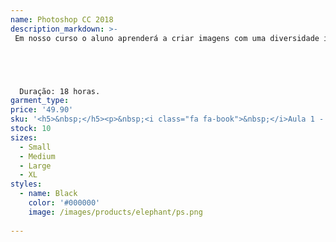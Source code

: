 ```yaml
---
name: Photoshop CC 2018
description_markdown: >-
 Em nosso curso o aluno aprenderá a criar imagens com uma diversidade imensa de recursos e aprenderá a tratar e fazer retoques em fotografias e imagens defeituosas, criar cartão de visita, logotipo, além de fazer montagens e efeitos surreais com suas fotos e imagens.





  Duração: 18 horas.
garment_type:
price: '49.90'
sku: '<h5>&nbsp;</h5><p>&nbsp;<i class="fa fa-book">&nbsp;</i>Aula 1 - Introdução ao Photoshop CC 2018</p><p>&nbsp;<i class="fa fa-book">&nbsp;</i>Aula 2 - Resolução de Imagem</p><p>&nbsp;<i class="fa fa-book">&nbsp;</i>Aula 3 - Ferramenta Varinha Mágica</p> <p>&nbsp;<i class="fa fa-book">&nbsp;</i>Aula 4 - Camadas</p><p>&nbsp;<i class="fa fa-book">&nbsp;</i>Aula 5 - Ferramentas de Seleção</p><p>&nbsp;<i class="fa fa-book">&nbsp;</i>Aula 6 - Ferramenta Caneta</p><p>&nbsp;<i class="fa fa-book">&nbsp;</i>Aula 7 - Ferramenta Texto Horizontal</p> <p>&nbsp;<i class="fa fa-book">&nbsp;</i>Aula 8 - Ferramentas Conta Gotas</p> <p>&nbsp;<i class="fa fa-book">&nbsp;</i>Aula 9 - Exportação de Camadas</p> <p>&nbsp;<i class="fa fa-book">&nbsp;</i>Aula 10 - Filtros</p> <p>&nbsp;<i class="fa fa-book">&nbsp;</i>Aula 11 - Filtro de Pele</p> <p>&nbsp;<i class="fa fa-book">&nbsp;</i>Aula 12 - Efeito Desintegração</p> <p>&nbsp;<i class="fa fa-book">&nbsp;</i>Aula 13 - Modo de Mesclagem - Multiplicação</p> <p>&nbsp;<i class="fa fa-book">&nbsp;</i>Aula 14 - Manipulação de Cores</p> <p>&nbsp;<i class="fa fa-book">&nbsp;</i>Aula 15 - Ferramenta Carimbo</p> <p>&nbsp;<i class="fa fa-book">&nbsp;</i>Aula 16 - Criando uma Animação no Photoshop</p> <p>&nbsp;<i class="fa fa-book">&nbsp;</i>Aula 17 - Colorindo Fotos no Photoshop - Parte 1</p> <p>&nbsp;<i class="fa fa-book">&nbsp;</i>Aula 18 - Colorindo Fotos no Photoshop - Parte 2</p> <p>&nbsp;<i class="fa fa-book">&nbsp;</i>Aula 19 - Criando um Cartão de Visitas - Parte 1</p> <p>&nbsp;<i class="fa fa-book">&nbsp;</i>Aula 20 - Criando um Cartão de Visitas - Parte 2</p> <p>&nbsp;<i class="fa fa-book">&nbsp;</i>Aula 21 - Efeito Glitch</p> <p>&nbsp;<i class="fa fa-book">&nbsp;</i>Aula 22 - Efeito Pop-Up</p> <p>&nbsp;<i class="fa fa-book">&nbsp;</i>Aula 23 - Efeito Luminoso</p> <p>&nbsp;<i class="fa fa-book">&nbsp;</i>Aula 24 - Thumbnail</p> <p>&nbsp;<i class="fa fa-book">&nbsp;</i>Aula 25 - Criando um Logotipo</p> <p>&nbsp;<i class="fa fa-book">&nbsp;</i>Aula 26 - Efeito Foto Envelhecida</p> <p>&nbsp;<i class="fa fa-book">&nbsp;</i>Aula 27 - Adobe Bridge - Parte 1</p> <p>&nbsp;<i class="fa fa-book">&nbsp;</i>Aula 28 - Adobe Bridge - Parte 2</p> <p>&nbsp;<i class="fa fa-book">&nbsp;</i>Aula 29 - Imagem 3D</p> <p>&nbsp;<i class="fa fa-book">&nbsp;</i>Aula 30 - Dupla Exposição de Imagens</p> <p>&nbsp;<i class="fa fa-book">&nbsp;</i>Aula 31 - Efeito Mosaico</p> <p>&nbsp;<i class="fa fa-book">&nbsp;</i>Aula 32 - Efeito Parallax</p> <p>&nbsp;<i class="fa fa-book">&nbsp;</i>Aula 33 - Texto 3D</p> <p>&nbsp;<i class="fa fa-book">&nbsp;</i>Aula 34 - Animação em 3D</p> <p>&nbsp;<i class="fa fa-book">&nbsp;</i>Aula 35 - Objetos em 3D - Parte 1</p> <p>&nbsp;<i class="fa fa-book">&nbsp;</i>Aula 36 - Objetos em 3D - Parte 2</p>'
stock: 10
sizes:
  - Small
  - Medium
  - Large
  - XL
styles:
  - name: Black
    color: '#000000'
    image: /images/products/elephant/ps.png
  
---
```

